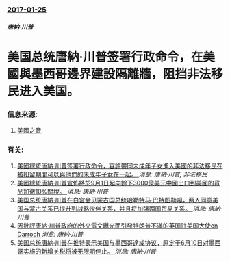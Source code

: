 ### [2017-01-25](/news/2017/01/25/index.md)

##### 唐納·川普
# 美国总统唐納·川普签署行政命令，在美國與墨西哥邊界建設隔離牆，阻挡非法移民进入美国。 




### 信息来源:

1. [美國之音](http://www.voachinese.com/a/trump-immigrants-border-20170125/3692238.html)

### 有关:

1. [美國總統唐納·川普签署行政命令，容許帶同未成年子女進入美國的非法移民在被扣留期間可以與他們的未成年子女在一起。 ](/news/2018/06/20/美國總統唐納-川普签署行政命令-容許帶同未成年子女進入美國的非法移民在被扣留期間可以與他們的未成年子女在一起.md) _消息: 唐納·川普, 非法移民_
2. [美國總統唐納·川普宣佈將於9月1日起向餘下3000億美元中國出口到美國的貨品加徵10%關稅。 ](/news/2019/08/1/美國總統唐納-川普宣佈將於9月1日起向餘下3000億美元中國出口到美國的貨品加徵10-關稅.md) _消息: 唐納·川普_
3. [美国总统唐納·川普在白宫会见蒙古国总统哈勒特马·巴特图勒嘎，两人同意美国与蒙古关系已提升到战略伙伴关系，并且将加强两国贸易关系。 ](/news/2019/07/31/美国总统唐納-川普在白宫会见蒙古国总统哈勒特马-巴特图勒嘎-两人同意美国与蒙古关系已提升到战略伙伴关系-并且将加强两国贸.md) _消息: 唐納·川普_
4. [因批評唐納·川普政府的外交電文曝光而引發特朗普不滿的英国驻美国大使en Darroch ](/news/2019/07/10/因批評唐納-川普政府的外交電文曝光而引發特朗普不滿的英国驻美国大使en-Darroch.md) _消息: 唐納·川普_
5. [美国总统唐納·川普在推特表示美国与墨西哥達成协议，原定于6月10日对墨西哥实施的新增关税将被无限期停止。 ](/news/2019/06/7/美国总统唐納-川普在推特表示美国与墨西哥達成协议-原定于6月10日对墨西哥实施的新增关税将被无限期停止.md) _消息: 唐納·川普_
